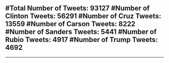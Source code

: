 #Total Number of Tweets: 93127 
#Number of Clinton Tweets: 56291
#Number of Cruz Tweets: 13559
#Number of Carson Tweets: 8222
#Number of Sanders Tweets: 5441
#Number of Rubio Tweets: 4917
#Number of Trump Tweets: 4692
---
---
